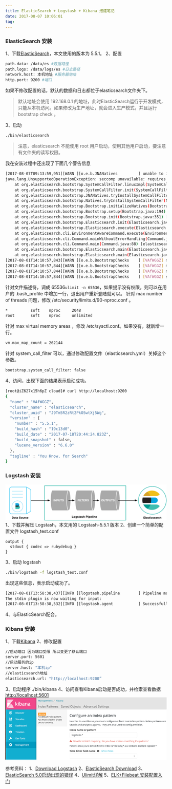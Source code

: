 ```yaml
---
title: ElasticSearch + Logstash + Kibana 搭建笔记
date: 2017-08-07 10:06:01
tag: 
---
```



### ElasticSearch 安装
1、下载[ElasticSearch](https://www.elastic.co/downloads/elasticsearch)，本文使用的版本为 5.5.1。
2、配置
```bash
path.data: /data/es #数据路径
path.logs: /data/logs/es #日志路径
network.host: 本机地址 #服务器地址
http.port: 9200 #端口
```
如果不修改配置的话，默认的数据和日志都位于elasticsearch文件夹下。
> 默认地址会使用 192.168.0.1 的地址，此时ElasticSearch运行于开发模式，只能从本机访问。如果修改为生产地址，就会进入生产模式，并且运行 bootstrap check 。

3、启动
```bash
./bin/elasticsearch
```
> 注意，elasticsearch 不能使用 root 用户启动，使用其他用户启动，要注意有文件夹的读写权限。

我在安装过程中还出现了下面几个警告信息
```bash
[2017-08-07T09:13:59,951][WARN ][o.e.b.JNANatives         ] unable to install syscall filter: 
java.lang.UnsupportedOperationException: seccomp unavailable: requires kernel 3.5+ with CONFIG_SECCOMP and CONFIG_SECCOMP_FILTER compiled in
    at org.elasticsearch.bootstrap.SystemCallFilter.linuxImpl(SystemCallFilter.java:350) ~[elasticsearch-5.5.1.jar:5.5.1]
    at org.elasticsearch.bootstrap.SystemCallFilter.init(SystemCallFilter.java:638) ~[elasticsearch-5.5.1.jar:5.5.1]
    at org.elasticsearch.bootstrap.JNANatives.tryInstallSystemCallFilter(JNANatives.java:245) [elasticsearch-5.5.1.jar:5.5.1]
    at org.elasticsearch.bootstrap.Natives.tryInstallSystemCallFilter(Natives.java:113) [elasticsearch-5.5.1.jar:5.5.1]
    at org.elasticsearch.bootstrap.Bootstrap.initializeNatives(Bootstrap.java:111) [elasticsearch-5.5.1.jar:5.5.1]
    at org.elasticsearch.bootstrap.Bootstrap.setup(Bootstrap.java:194) [elasticsearch-5.5.1.jar:5.5.1]
    at org.elasticsearch.bootstrap.Bootstrap.init(Bootstrap.java:351) [elasticsearch-5.5.1.jar:5.5.1]
    at org.elasticsearch.bootstrap.Elasticsearch.init(Elasticsearch.java:123) [elasticsearch-5.5.1.jar:5.5.1]
    at org.elasticsearch.bootstrap.Elasticsearch.execute(Elasticsearch.java:114) [elasticsearch-5.5.1.jar:5.5.1]
    at org.elasticsearch.cli.EnvironmentAwareCommand.execute(EnvironmentAwareCommand.java:67) [elasticsearch-5.5.1.jar:5.5.1]
    at org.elasticsearch.cli.Command.mainWithoutErrorHandling(Command.java:122) [elasticsearch-5.5.1.jar:5.5.1]
    at org.elasticsearch.cli.Command.main(Command.java:88) [elasticsearch-5.5.1.jar:5.5.1]
    at org.elasticsearch.bootstrap.Elasticsearch.main(Elasticsearch.java:91) [elasticsearch-5.5.1.jar:5.5.1]
    at org.elasticsearch.bootstrap.Elasticsearch.main(Elasticsearch.java:84) [elasticsearch-5.5.1.jar:5.5.1]
[2017-08-01T14:10:57,843][WARN ][o.e.b.BootstrapChecks    ] [VAfWGGZ] max file descriptors [65535] for elasticsearch process is too low, increase to at least [65536]
[2017-08-01T14:10:57,844][WARN ][o.e.b.BootstrapChecks    ] [VAfWGGZ] max number of threads [1024] for user [maserati] is too low, increase to at least [2048]
[2017-08-01T14:10:57,844][WARN ][o.e.b.BootstrapChecks    ] [VAfWGGZ] max virtual memory areas vm.max_map_count [65530] is too low, increase to at least [262144]
[2017-08-01T14:10:57,844][WARN ][o.e.b.BootstrapChecks    ] [VAfWGGZ] system call filters failed to install; check the logs and fix your configuration or disable system call filters at your own risk
```
针对文件描述符，调成 65536```ulimit -n 65536```，如果提示没有权限，则可以在用户的 .bash_profile 中增加一行，退出用户重新登陆就可以。
针对 max number of threads 问题，修改 /etc/security/limits.d/90-nproc.conf 。
```bash
*          soft    nproc     2048
root       soft    nproc     unlimited
```
针对 max virtual memory areas ，修改 /etc/sysctl.conf。如果没有，就新增一行。
```bash
vm.max_map_count = 262144
```
针对 system_call_filter 可以，通过修改配置文件（elasticsearch.yml）关掉这个参数。
```bash
bootstrap.system_call_filter: false
```
4、访问，出现下面的结果表示启动成功。
```bash
[root@iZ627x15h6pZ cloud]# curl http://localhost:9200
{
  "name" : "VAfWGGZ",
  "cluster_name" : "elasticsearch",
  "cluster_uuid" : "J9Tm5R2zRt2PkOSwtXj5Wg",
  "version" : {
    "number" : "5.5.1",
    "build_hash" : "19c13d0",
    "build_date" : "2017-07-18T20:44:24.823Z",
    "build_snapshot" : false,
    "lucene_version" : "6.6.0"
  },
  "tagline" : "You Know, for Search"
}
```

### Logstash 安装
![](./20170807-install-elk/39469-20170807100506284-855989471.png)
1、下载并解压 Logstash，本文用的 Logstash-5.5.1 版本
2、创建一个简单的配置文件 logstash_test.conf

```input { stdin { } }
output {
  stdout { codec => rubydebug }
}
```
3、启动 logstash
```bash
./bin/logstash -f logstash_test.conf
```
出现这些信息，表示启动成功了。
```bash
[2017-08-01T13:58:38,437][INFO ][logstash.pipeline        ] Pipeline main started
The stdin plugin is now waiting for input:
[2017-08-01T13:58:38,532][INFO ][logstash.agent           ] Successfully started Logstash API endpoint {:port=>9600}
```
4、与ElasticSearch配合。

### Kibana 安装
1、下载[Kibana](https://www.elastic.co/downloads/kibana)
2、修改配置
```bash
//启动端口 因为端口受限 所以变更了默认端口
server.port: 5601
//启动服务的ip
server.host: "本机ip"
//elasticsearch地址
elasticsearch.url: "http://localhost:9200”
```
3、启动程序
./bin/kibana
4、访问查看Kibana启动是否成功，并检索查看数据
[http://localhost:5601](http://localhost:5601)
![](./20170807-install-elk/39469-20170807100525580-1389653745.png)



参考资料：
1、[Download Logstash](https://www.elastic.co/downloads/logstash)
2、[ElasticSearch Download](https://www.elastic.co/downloads/elasticsearch)
3、[ElasticSearch 5.0启动出现的错误](http://blog.csdn.net/qq942477618/article/details/53414983)
4、[Ulimit详解](http://www.cnblogs.com/zengkefu/p/5649407.html)
5、[ELK+Filebeat 安装配置入门](http://www.cnblogs.com/jasonxuli/p/6397244.html)